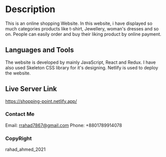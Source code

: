 # Description
This is an online shopping Website. In this website, i have displayed so much categories products like t-shirt, Jewellery, woman's dresses and so on. People can easily order and buy their liking product by online payment.

## Languages and Tools
The website is developed by mainly JavaScript, React and Redux. I have also used Skeleton CSS library for it's designing. Netlify is used to deploy the website.

## Live Server Link
https://shopping-point.netlify.app/

### Contact Me
Email: rrahad7867@gmail.com 
Phone: +8801789914078

### CopyRight
rahad_ahmed_2021
